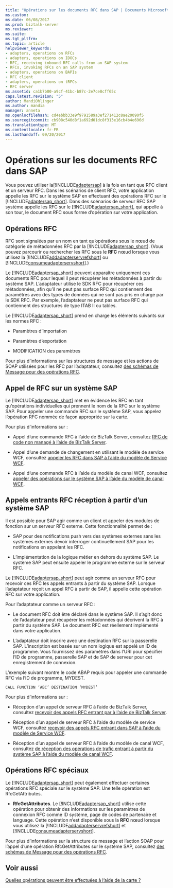 ```yaml
---
title: "Opérations sur les documents RFC dans SAP | Documents Microsoft"
ms.custom: 
ms.date: 06/08/2017
ms.prod: biztalk-server
ms.reviewer: 
ms.suite: 
ms.tgt_pltfrm: 
ms.topic: article
helpviewer_keywords:
- adapters, operations on RFCs
- adapters, operations on IDOCs
- RFC, receiving inbound RFC calls from an SAP system
- RFCs, invoking RFCs on an SAP system
- adapters, operations on BAPIs
- RFC client
- adapters, operations on tRFCs
- RFC server
ms.assetid: ca1b7b00-a9cf-41bc-b87c-2e7ce8cff65c
caps.latest.revision: "5"
author: MandiOhlinger
ms.author: mandia
manager: anneta
ms.openlocfilehash: cd4ebbb33e9f9791589a3ef271412c8ae20090f5
ms.sourcegitcommit: cb908c540d8f1a692d01dc8f313e16cb4b4e696d
ms.translationtype: MT
ms.contentlocale: fr-FR
ms.lasthandoff: 09/20/2017
---
```

# <a name="operations-on-rfcs-in-sap"></a>Opérations sur les documents RFC dans SAP
Vous pouvez utiliser la[!INCLUDE[adaptersap](../../includes/adaptersap-md.md)] à la fois en tant que RFC client et un serveur RFC. Dans les scénarios de client RFC, votre application appelle les RFC sur le système SAP en effectuant des opérations RFC sur le [!INCLUDE[adaptersap_short](../../includes/adaptersap-short-md.md)]. Dans des scénarios de serveur RFC SAP système appelle les RFC sur le [!INCLUDE[adaptersap_short](../../includes/adaptersap-short-md.md)], qui appelle à son tour, le document RFC sous forme d’opération sur votre application.  
  
## <a name="rfc-operations"></a>Opérations RFC  
 RFC sont signalées par un nom en tant qu’opérations sous le nœud de catégorie de métadonnées RFC par la [!INCLUDE[adaptersap_short](../../includes/adaptersap-short-md.md)]. (Vous pouvez parcourir ou rechercher les RFC sous le **RFC** nœud lorsque vous utilisez la [!INCLUDE[addadapterservrefshort](../../includes/addadapterservrefshort-md.md)] ou [!INCLUDE[consumeadapterservshort](../../includes/consumeadapterservshort-md.md)].)  
  
 Le [!INCLUDE[adaptersap_short](../../includes/adaptersap-short-md.md)] peuvent apparaître uniquement ces documents RFC pour lequel il peut récupérer les métadonnées à partir du système SAP. L’adaptateur utilise le SDK RFC pour récupérer ces métadonnées, afin qu’il ne peut pas surface RFC qui contiennent des paramètres avec des types de données qui ne sont pas pris en charge par le SDK RFC. Par exemple, l’adaptateur ne peut pas surface RFC qui contiennent des structures de type ITAB II ou tables.  
  
 Le [!INCLUDE[adaptersap_short](../../includes/adaptersap-short-md.md)] prend en charge les éléments suivants sur les normes RFC :  
  
-   Paramètres d’importation  
  
-   Paramètres d’exportation  
  
-   MODIFICATION des paramètres  
  
 Pour plus d’informations sur les structures de message et les actions de SOAP utilisées pour les RFC par l’adaptateur, consultez [des schémas de Message pour des opérations RFC](../../adapters-and-accelerators/adapter-sap/message-schemas-for-rfc-operations.md).  
  
## <a name="invoking-rfcs-on-an-sap-system"></a>Appel de RFC sur un système SAP  
 Le [!INCLUDE[adaptersap_short](../../includes/adaptersap-short-md.md)] met en évidence les RFC en tant qu’opérations individuelles qui prennent le nom de la RFC sur le système SAP. Pour appeler une commande RFC sur le système SAP, vous appelez l’opération RFC nommée de façon appropriée sur la carte.  
  
 Pour plus d’informations sur :  
  
-   Appel d’une commande RFC à l’aide de BizTalk Server, consultez [RFC de code non managé à l’aide de BizTalk Server](../../adapters-and-accelerators/adapter-sap/invoke-rfcs-in-sap-using-biztalk-server.md).  
  
-   Appel d’une demande de changement en utilisant le modèle de service WCF, consultez [appeler les RFC dans SAP à l’aide du modèle de Service WCF](../../adapters-and-accelerators/adapter-sap/invoke-rfcs-in-sap-using-the-wcf-service-model.md).  
  
-   Appel d’une commande RFC à l’aide du modèle de canal WCF, consultez [appeler des opérations sur le système SAP à l’aide du modèle de canal WCF](../../adapters-and-accelerators/adapter-sap/invoke-operations-on-the-sap-system-using-the-wcf-channel-model.md).  
  
## <a name="receiving-inbound-rfc-calls-from-an-sap-system"></a>Appels entrants RFC réception à partir d’un système SAP  
 Il est possible pour SAP agir comme un client et appeler des modules de fonction sur un serveur RFC externe. Cette fonctionnalité permet de :  
  
-   SAP pour des notifications push vers des systèmes externes sans les systèmes externes devoir interroger continuellement SAP pour les notifications en appelant les RFC.  
  
-   L’implémentation de la logique métier en dehors du système SAP. Le système SAP peut ensuite appeler le programme externe sur le serveur RFC.  
  
 Le [!INCLUDE[adaptersap_short](../../includes/adaptersap-short-md.md)] peut agir comme un serveur RFC pour recevoir ces RFC les appels entrants à partir du système SAP. Lorsque l’adaptateur reçoit un appel RFC à partir de SAP, il appelle cette opération RFC sur votre application.  
  
 Pour l’adaptateur comme un serveur RFC :  
  
-   Le document RFC doit être déclaré dans le système SAP. Il s’agit donc de l’adaptateur peut récupérer les métadonnées qui décrivent la RFC à partir du système SAP. Le document RFC est réellement implémenté dans votre application.  
  
-   L’adaptateur doit inscrire avec une destination RFC sur la passerelle SAP. L’inscription est basée sur un nom logique est appelé un ID de programme. Vous fournissez des paramètres dans l’URI pour spécifier l’ID de programme, passerelle SAP et de SAP de serveur pour cet enregistrement de connexion.  
  
 L’exemple suivant montre le code ABAP requis pour appeler une commande RFC via l’ID de programme, MYDEST.  
  
```  
CALL FUNCTION ‘ABC’ DESTINATION ‘MYDEST’  
```  
  
 Pour plus d’informations sur :  
  
-   Réception d’un appel de serveur RFC à l’aide de BizTalk Server, consultez [recevoir des appels RFC entrant par à l’aide de BizTalk Server](../../adapters-and-accelerators/adapter-sap/receive-inbound-rfc-calls-from-sap-using-biztalk-server.md).  
  
-   Réception d’un appel de serveur RFC à l’aide du modèle de service WCF, consultez [recevoir des appels RFC entrant dans SAP à l’aide du modèle de Service WCF](../../adapters-and-accelerators/adapter-sap/receive-inbound-rfc-calls-in-sap-using-the-wcf-service-model.md).  
  
-   Réception d’un appel de serveur RFC à l’aide du modèle de canal WCF, consultez [de réception des opérations de trafic entrant à partir du système SAP à l’aide du modèle de canal WCF](../../adapters-and-accelerators/adapter-sap/receive-inbound-operations-from-the-sap-system-using-the-wcf-channel-model.md).  
  
## <a name="special-rfc-operations"></a>Opérations RFC spéciaux  
 Le [!INCLUDE[adaptersap_short](../../includes/adaptersap-short-md.md)] peut également effectuer certaines opérations RFC spéciale sur le système SAP. Une telle opération est RfcGetAttributes.  
  
-   **RfcGetAttributes**. Le [!INCLUDE[adaptersap_short](../../includes/adaptersap-short-md.md)] utilise cette opération pour obtenir des informations sur les paramètres de connexion RFC comme ID système, page de codes de partenaire et language. Cette opération n’est disponible sous la **RFC** nœud lorsque vous utilisez la [!INCLUDE[addadapterservrefshort](../../includes/addadapterservrefshort-md.md)] et [!INCLUDE[consumeadapterservshort](../../includes/consumeadapterservshort-md.md)].  
  
 Pour plus d’informations sur la structure de message et l’action SOAP pour l’appel d’une opération RfcGetAttributes sur le système SAP, consultez [des schémas de Message pour des opérations RFC](../../adapters-and-accelerators/adapter-sap/message-schemas-for-rfc-operations.md).  
  
## <a name="see-also"></a>Voir aussi  
 [Quelles opérations peuvent être effectuées à l’aide de la carte ?](https://msdn.microsoft.com/library/cc185219(v=bts.10).aspx)